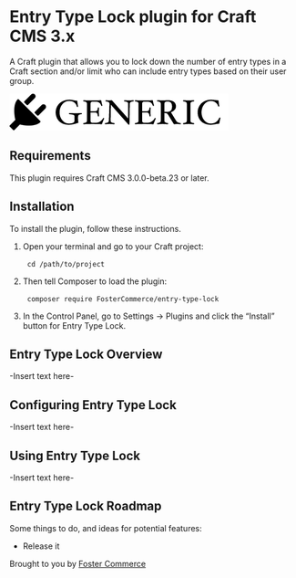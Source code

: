 # Entry Type Lock plugin for Craft CMS 3.x

A Craft plugin that allows you to lock down the number of entry types in a Craft section and/or limit who can
include entry types based on their user group.

![Screenshot](resources/img/plugin-logo.png)

## Requirements

This plugin requires Craft CMS 3.0.0-beta.23 or later.

## Installation

To install the plugin, follow these instructions.

1. Open your terminal and go to your Craft project:

        cd /path/to/project

2. Then tell Composer to load the plugin:

        composer require FosterCommerce/entry-type-lock

3. In the Control Panel, go to Settings → Plugins and click the “Install” button for Entry Type Lock.

## Entry Type Lock Overview

-Insert text here-

## Configuring Entry Type Lock

-Insert text here-

## Using Entry Type Lock

-Insert text here-

## Entry Type Lock Roadmap

Some things to do, and ideas for potential features:

* Release it

Brought to you by [Foster Commerce](https://fostercommerce.com)
